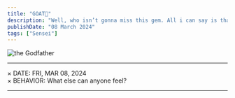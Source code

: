 ```yaml
---
title: "GOAT👑"
description: "Well, who isn’t gonna miss this gem. All i can say is thank you. Thank You for being the you. The Godfather of Shonen Manga.                                    "
publishDate: "08 March 2024"
tags: ["Sensei"]
---
```


![the Godfather](@/assets/AkiraSensei.png)

---

× DATE: FRI, MAR 08, 2024 <br> 
× BEHAVIOR: What else can anyone feel? <br>

---
